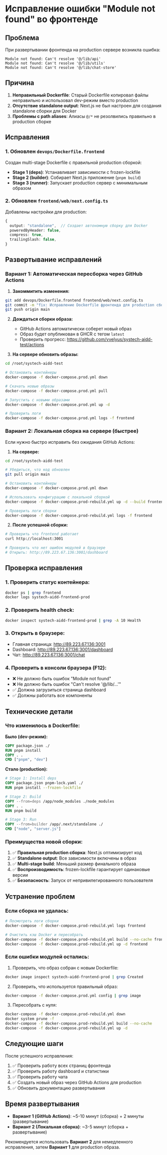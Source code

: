 # Исправление ошибки "Module not found" во фронтенде

## Проблема

При развертывании фронтенда на production сервере возникла ошибка:
```
Module not found: Can't resolve '@/lib/api'
Module not found: Can't resolve '@/lib/utils'
Module not found: Can't resolve '@/lib/chat-store'
```

## Причина

1. **Неправильный Dockerfile**: Старый Dockerfile копировал файлы неправильно и использовал dev-режим вместо production
2. **Отсутствие standalone output**: Next.js не был настроен для создания standalone сборки для Docker
3. **Проблемы с path aliases**: Алиасы `@/*` не резолвились правильно в production сборке

## Исправления

### 1. Обновлен `devops/Dockerfile.frontend`

Создан multi-stage Dockerfile с правильной production сборкой:
- **Stage 1 (deps)**: Устанавливает зависимости с frozen-lockfile
- **Stage 2 (builder)**: Собирает Next.js приложение (`pnpm build`)
- **Stage 3 (runner)**: Запускает production сервер с минимальным образом

### 2. Обновлен `frontend/web/next.config.ts`

Добавлены настройки для production:
```typescript
{
  output: "standalone",  // Создает автономную сборку для Docker
  poweredByHeader: false,
  compress: true,
  trailingSlash: false,
}
```

## Развертывание исправлений

### Вариант 1: Автоматическая пересборка через GitHub Actions

1. **Закоммитить изменения:**
```bash
git add devops/Dockerfile.frontend frontend/web/next.config.ts
git commit -m "fix: Исправление Dockerfile фронтенда для production сборки"
git push origin main
```

2. **Дождаться сборки образа:**
   - GitHub Actions автоматически соберет новый образ
   - Образ будет опубликован в GHCR с тегом `latest`
   - Проверить прогресс: https://github.com/vvelyus/systech-aidd-test/actions

3. **На сервере обновить образы:**
```bash
cd /root/systech-aidd-test

# Остановить контейнеры
docker-compose -f docker-compose.prod.yml down

# Скачать новые образы
docker-compose -f docker-compose.prod.yml pull

# Запустить с новыми образами
docker-compose -f docker-compose.prod.yml up -d

# Проверить логи
docker-compose -f docker-compose.prod.yml logs -f frontend
```

### Вариант 2: Локальная сборка на сервере (быстрее)

Если нужно быстро исправить без ожидания GitHub Actions:

1. **На сервере:**
```bash
cd /root/systech-aidd-test

# Убедиться, что код обновлен
git pull origin main

# Остановить контейнеры
docker-compose -f docker-compose.prod.yml down

# Использовать конфигурацию с локальной сборкой
docker-compose -f docker-compose.prod-rebuild.yml up -d --build frontend

# Проверить логи сборки
docker-compose -f docker-compose.prod-rebuild.yml logs -f frontend
```

2. **После успешной сборки:**
```bash
# Проверить что frontend работает
curl http://localhost:3001

# Проверить что нет ошибок модулей в браузере
# Открыть: http://89.223.67.136:3001/dashboard
```

## Проверка исправления

### 1. Проверить статус контейнера:
```bash
docker ps | grep frontend
docker logs systech-aidd-frontend-prod
```

### 2. Проверить health check:
```bash
docker inspect systech-aidd-frontend-prod | grep -A 10 Health
```

### 3. Открыть в браузере:
- Главная страница: http://89.223.67.136:3001
- Dashboard: http://89.223.67.136:3001/dashboard
- Чат: http://89.223.67.136:3001/chat

### 4. Проверить в консоли браузера (F12):
- ❌ Не должно быть ошибок "Module not found"
- ❌ Не должно быть ошибок "Can't resolve '@/lib/...'"
- ✅ Должна загрузиться страница dashboard
- ✅ Должны работать все компоненты

## Технические детали

### Что изменилось в Dockerfile:

**Было (dev-режим):**
```dockerfile
COPY package.json ./
RUN pnpm install
COPY . .
CMD ["pnpm", "dev"]
```

**Стало (production):**
```dockerfile
# Stage 1: Install deps
COPY package.json pnpm-lock.yaml ./
RUN pnpm install --frozen-lockfile

# Stage 2: Build
COPY --from=deps /app/node_modules ./node_modules
COPY . .
RUN pnpm build

# Stage 3: Run
COPY --from=builder /app/.next/standalone ./
CMD ["node", "server.js"]
```

### Преимущества новой сборки:

1. ✅ **Правильная production сборка**: Next.js оптимизирует код
2. ✅ **Standalone output**: Все зависимости включены в образ
3. ✅ **Multi-stage build**: Меньший размер финального образа
4. ✅ **Воспроизводимость**: frozen-lockfile гарантирует одинаковые версии
5. ✅ **Безопасность**: Запуск от непривилегированного пользователя

## Устранение проблем

### Если сборка не удалась:

```bash
# Посмотреть логи сборки
docker-compose -f docker-compose.prod-rebuild.yml logs frontend

# Очистить кэш Docker и пересобрать
docker-compose -f docker-compose.prod-rebuild.yml build --no-cache frontend
docker-compose -f docker-compose.prod-rebuild.yml up -d frontend
```

### Если ошибки модулей остались:

1. Проверить, что образ собран с новым Dockerfile:
```bash
docker image inspect systech-aidd-frontend-prod | grep Created
```

2. Проверить, что используется правильный образ:
```bash
docker-compose -f docker-compose.prod.yml config | grep image
```

3. Пересобрать с нуля:
```bash
docker-compose -f docker-compose.prod-rebuild.yml down
docker system prune -f
docker-compose -f docker-compose.prod-rebuild.yml build --no-cache
docker-compose -f docker-compose.prod-rebuild.yml up -d
```

## Следующие шаги

После успешного исправления:

1. ✅ Проверить работу всех страниц фронтенда
2. ✅ Проверить работу dashboard и статистики
3. ✅ Проверить работу чата
4. ✅ Создать новый образ через GitHub Actions для production
5. ✅ Обновить документацию развертывания

## Время развертывания

- **Вариант 1 (GitHub Actions)**: ~5-10 минут (сборка) + 2 минуты (развертывание)
- **Вариант 2 (Локальная сборка)**: ~3-5 минут (сборка + развертывание)

Рекомендуется использовать **Вариант 2** для немедленного исправления, затем **Вариант 1** для production образа.
